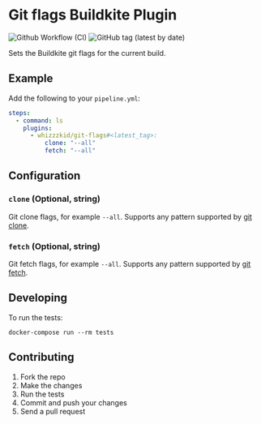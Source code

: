 # Git flags Buildkite Plugin

![Github Workflow (CI)](https://github.com/whizzzkid/git-flags-buildkite-plugin/actions/workflows/ci.yml/badge.svg)
![GitHub tag (latest by date)](https://img.shields.io/github/v/tag/whizzzkid/git-flags-buildkite-plugin)

Sets the Buildkite git flags for the current build.

## Example

Add the following to your `pipeline.yml`:

```yml
steps:
  - command: ls
    plugins:
      - whizzzkid/git-flags#<latest_tag>:
          clone: "--all"
          fetch: "--all"
```

## Configuration

### `clone` (Optional, string)

Git clone flags, for example `--all`. Supports any pattern supported by [git clone](http://man7.org/linux/man-pages/man1/git-clone.1.html).

### `fetch` (Optional, string)

Git fetch flags, for example `--all`. Supports any pattern supported by [git fetch](http://man7.org/linux/man-pages/man1/git-fetch.1.html).

## Developing

To run the tests:

```shell
docker-compose run --rm tests
```

## Contributing

1. Fork the repo
2. Make the changes
3. Run the tests
4. Commit and push your changes
5. Send a pull request
